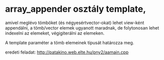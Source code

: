 # array_appender osztály template,
amivel meglévo tömböket (és négyesértvector-okat) lehet view-ként appendálni,
a tömb/vector elemek ugyanott maradnak, de folytonosan lehet indexelni az elemeket, végigiterálni az elemeken. 

A template paraméter a tömb elemeinek típusát határozza meg.

eredeti feladat: http://patakino.web.elte.hu/pny2/aamain.cpp
